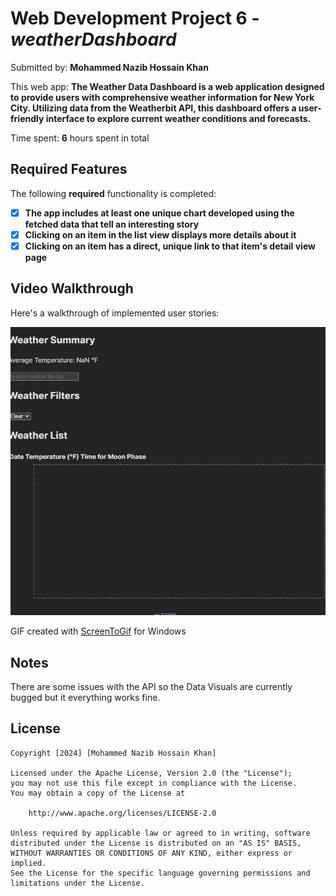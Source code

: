 # Web Development Project 6 - *weatherDashboard*

Submitted by: **Mohammed Nazib Hossain Khan**

This web app: **The Weather Data Dashboard is a web application designed to provide users with comprehensive weather information for New York City. Utilizing data from the Weatherbit API, this dashboard offers a user-friendly interface to explore current weather conditions and forecasts.**

Time spent: **6** hours spent in total

## Required Features

The following **required** functionality is completed:

- [X] **The app includes at least one unique chart developed using the fetched data that tell an interesting story**
- [X] **Clicking on an item in the list view displays more details about it**
- [X] **Clicking on an item has a direct, unique link to that item's detail view page**

## Video Walkthrough

Here's a walkthrough of implemented user stories:

<img src='src\assets\weatherApp.gif' title='Video Walkthrough' width='' alt='Video Walkthrough' />

GIF created with [ScreenToGif](https://www.screentogif.com/) for Windows


## Notes

There are some issues with the API so the Data Visuals are currently bugged but it everything works fine.

## License

    Copyright [2024] [Mohammed Nazib Hossain Khan]

    Licensed under the Apache License, Version 2.0 (the "License");
    you may not use this file except in compliance with the License.
    You may obtain a copy of the License at

        http://www.apache.org/licenses/LICENSE-2.0

    Unless required by applicable law or agreed to in writing, software
    distributed under the License is distributed on an "AS IS" BASIS,
    WITHOUT WARRANTIES OR CONDITIONS OF ANY KIND, either express or implied.
    See the License for the specific language governing permissions and
    limitations under the License.